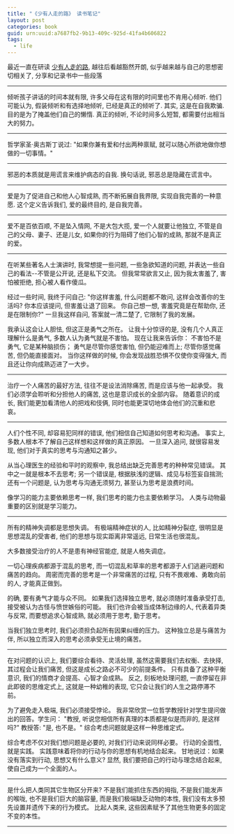 ```yaml
---
title: "《少有人走的路》 读书笔记"
layout: post
categories: book
guid: urn:uuid:a7687fb2-9b13-409c-925d-41fa4b606822
tags:
  - life
---
```


最近一直在研读 [少有人走的路](https://book.douban.com/series/8110), 越往后看越豁然开朗, 似乎越来越与自己的思想密切相关了, 分享和记录书中一些段落  

---

倾听孩子讲话的时间本就有限, 许多父母在这有限的时间里也不肯用心倾听. 他们可能认为, 假装倾听和有选择地倾听, 已经是真正的倾听了. 其实, 这是在自我欺骗. 目的是为了掩盖他们自己的懒惰. 真正的倾听, 不论时间多么短暂, 都需要付出相当大的努力。  

---

哲学家圣·奥古斯丁说过: "如果你兼有爱和付出两种禀赋, 就可以随心所欲地做你想做的一切事情。"

---

邪恶的本质就是用谎言来维护病态的自我. 换句话说, 邪恶总是隐藏在谎言中。

---

爱是为了促进自己和他人心智成熟, 而不断拓展自我界限, 实现自我完善的一种意愿. 这个定义告诉我们, 爱的最终目的, 是自我完善。

---

爱不是百依百顺, 不是坠入情网, 不是大包大揽, 爱一个人就要让他独立, 不管是自己的父母、妻子、还是儿女, 如果你的行为阻碍了他们心智的成熟, 那就不是真正的爱。

---

在听某些著名人士演讲时, 我常想提一些问题, 一些急欲知道的问题, 并表达一些自己的看法--不管是公开说, 还是私下交流。 但我常常欲言又止, 因为我太害羞了, 害怕被拒绝, 担心被人看作傻瓜。
  
经过一些时间, 我终于问自己: "你这样害羞, 什么问题都不敢问, 这样会改善你的生活吗? 你本应该提问, 但害羞让退了回来。 你自己想一想, 害羞究竟是在帮助你, 还是在限制你?" 一旦我这样自问, 答案就一清二楚了, 它限制了我的发展。

我承认这会让人胆怯, 但这正是勇气之所在。 让我十分惊讶的是, 没有几个人真正理解什么是勇气, 多数人认为勇气就是不害怕。 现在让我来告诉你： 不害怕不是勇气, 它是某种脑损伤； 勇气是尽管你感觉害怕, 但仍能迎难而上; 尽管你感觉痛苦, 但仍能直接面对。 当你这样做的时候, 你会发现战胜恐惧不仅使你变得强大, 而且还让你向成熟迈进了一大步。

---

治疗一个人痛苦的最好方法, 往往不是设法消除痛苦, 而是应该与他一起承受。 我们必须学会聆听和分担他人的痛苦, 这也是意识成长的全部内容。 随着意识的成长, 我们能更加看清他人的把戏和伎俩, 同时也能更深切地体会他们的沉重和悲哀。

---

人们个性不同, 却容易犯同样的错误, 他们相信自己知道如何思考和沟通。 事实上, 多数人根本不了解自己这样想和这样做的真正原因。 一旦深入追问, 就很容易发现, 他们对于真实的思考与沟通知之甚少。  

从当心理医生的经验和平时的观察中, 我总结出缺乏完善思考的种种常见错误。 其中之一就是根本不去思考; 另一个错误是, 根据肤浅的逻辑、成见与标签妄自揣测; 还有一个问题是, 认为思考与沟通无须努力, 甚至认为思考是浪费时间。  

像学习的能力主要依赖思考一样, 我们思考的能力也主要依赖学习。 人类与动物最重要的区别就是学习能力。  

---

所有的精神失调都是思想失调。 有极端精神症状的人, 比如精神分裂症, 很明显是思想混乱的受害者, 他们的思想与现实距离非常遥远, 日常生活也很混乱。  

大多数接受治疗的人不是患有神经官能症, 就是人格失调症。  

一切心理疾病都源于混乱的思考, 而一切混乱和草率的思考都源于人们逃避问题和痛苦的趋向。 周密而完善的思考是一个非常痛苦的过程, 只有不畏艰难、勇敢向前的人, 才能真正做到。  

的确, 要有勇气才能与众不同。 如果我们选择独立思考, 就必须随时准备承受打击, 接受被认为古怪与愤世嫉俗的可能。 我们也许会被当成体制边缘的人, 代表着异类与反常, 而要想追求心智成熟, 就必须用于思考, 勤于思考。

当我们独立思考时, 我们必须担负起所有因果纠缠的压力。 这种独立总是与痛苦为伴, 所以独立而深入的思考必须承受无止境的痛苦。

---

在对问题的认识上, 我们要综合看待、灵活处理, 虽然这需要我们去权衡、去抉择, 其过程会让我们痛苦, 但这是成长之路必不可少的前提条件。 只有具备了这种平衡意识, 我们的情商才会提高、心智才会成熟。 反之, 刻板地处理问题, 一直停留在非此即彼的思维定式上, 这就是一种幼稚的表现, 它只会让我们的人生之路停滞不前。  

为了避免走入极端, 我们必须接受悖论。 我非常欣赏一位哲学教授针对学生提问做出的回答。学生问： "教授, 听说您相信所有真理的本质都是似是而非的, 是这样吗?" 教授答: "是, 也不是。" 综合考虑问题就是这样一种思维定式。  

综合考虑不仅对我们想问题是必要的, 对我们行动来说同样必要。 行动的全面性, 就是实践。 实践意味着将你的行动与你的思想有机地结合起来。 甘地说过：如果没有落实到行动, 思想又有什么意义? 显然, 我们要把自己的行动与理念结合起来, 使自己成为一个全面的人。 

---

是什么把人类同其它生物区分开来? 不是我们能抓住东西的拇指, 不是我们能发声的喉咙, 也不是我们巨大的脑容量, 而是我们极端缺乏动物的本性, 我们没有太多预先设置并遗传下来的行为模式。 比起人类来, 这些因素赋予了其他生物更多的固定不变的本性。

---















